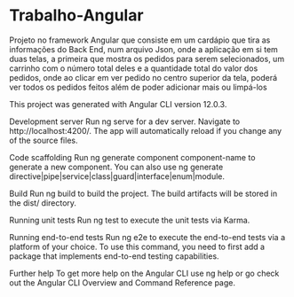 # Trabalho-Angular
 Projeto no framework Angular que consiste em um cardápio que tira as informações do Back End, num arquivo Json, onde a aplicação em si tem duas telas, a primeira que mostra os pedidos para serem selecionados, um carrinho com o número total deles e a quantidade total do valor dos pedidos, onde ao clicar em ver pedido no centro superior da tela, poderá ver todos os pedidos feitos além de poder adicionar mais ou limpá-los
 
This project was generated with Angular CLI version 12.0.3.

Development server
Run ng serve for a dev server. Navigate to http://localhost:4200/. The app will automatically reload if you change any of the source files.

Code scaffolding
Run ng generate component component-name to generate a new component. You can also use ng generate directive|pipe|service|class|guard|interface|enum|module.

Build
Run ng build to build the project. The build artifacts will be stored in the dist/ directory.

Running unit tests
Run ng test to execute the unit tests via Karma.

Running end-to-end tests
Run ng e2e to execute the end-to-end tests via a platform of your choice. To use this command, you need to first add a package that implements end-to-end testing capabilities.

Further help
To get more help on the Angular CLI use ng help or go check out the Angular CLI Overview and Command Reference page.
